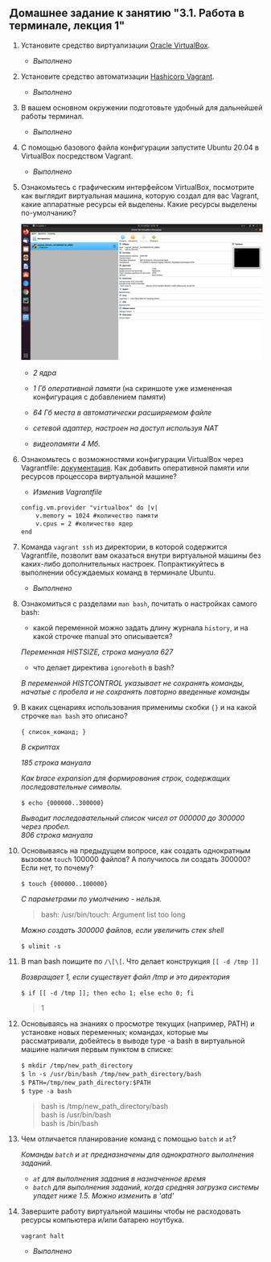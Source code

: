 ## Домашнее задание к занятию "3.1. Работа в терминале, лекция 1"

1. Установите средство виртуализации [Oracle VirtualBox](https://www.virtualbox.org/).

    -  *Выполнено*

1. Установите средство автоматизации [Hashicorp Vagrant](https://www.vagrantup.com/).

    -  *Выполнено*

1. В вашем основном окружении подготовьте удобный для дальнейшей работы терминал.

    -  *Выполнено*

1. С помощью базового файла конфигурации запустите Ubuntu 20.04 в VirtualBox посредством Vagrant.

    -  *Выполнено*

1. Ознакомьтесь с графическим интерфейсом VirtualBox, посмотрите как выглядит виртуальная машина, которую создал для вас Vagrant, какие аппаратные ресурсы ей выделены. Какие ресурсы выделены по-умолчанию?

    ![Screenshoot](./03_01.png)

    - *2 ядра*
   
    - *1 Гб оперативной памяти*  (на скриншоте уже измененная конфигурация с добавлением памяти)
   
    - *64 Гб места в автоматически расширяемом файле*
   
    - *сетевой адаптер, настроен на доступ используя NAT*
   
    - *видеопамяти 4 Мб.*
   

1. Ознакомьтесь с возможностями конфигурации VirtualBox через Vagrantfile: [документация](https://www.vagrantup.com/docs/providers/virtualbox/configuration.html). Как добавить оперативной памяти или ресурсов процессора виртуальной машине?

    - *Изменив Vagrantfile*  

    ```
    config.vm.provider "virtualbox" do |v|  
        v.memory = 1024 #количество памяти  
        v.cpus = 2 #количество ядер
    end
    ```

2. Команда `vagrant ssh` из директории, в которой содержится Vagrantfile, позволит вам оказаться внутри виртуальной машины без каких-либо дополнительных настроек. Попрактикуйтесь в выполнении обсуждаемых команд в терминале Ubuntu.

    -  *Выполнено*

3. Ознакомиться с разделами `man bash`, почитать о настройках самого bash:
    * какой переменной можно задать длину журнала `history`, и на какой строчке manual это описывается?  

    *Переменная HISTSIZE, строка мануала 627*

    * что делает директива `ignoreboth` в bash?  

    *В переменной HISTCONTROL указывает не сохранять команды, начатые с пробела и не сохранять повторно введенные команды*

4. В каких сценариях использования применимы скобки `{}` и на какой строчке `man bash` это описано?

    `{ список_команд; }`

    *В скриптах*

    *185 строка мануала*

     *Как brace expansion для формирования строк, содержащих последовательные символы.*

    `$ echo {000000..300000}`

    *Выводит последовательный список чисел от 000000 до 300000 через пробел.*  
    *806 строка мануала*

6. Основываясь на предыдущем вопросе, как создать однократным вызовом `touch` 100000 файлов? А получилось ли создать 300000? Если нет, то почему?

    `$ touch {000000..100000}`

    *С параметрами по умолчению - нельзя.*

    >bash: /usr/bin/touch: Argument list too long

    *Можно создать 300000 файлов, если увеличить стек shell*

    `$ ulimit -s`

7. В man bash поищите по `/\[\[`. Что делает конструкция `[[ -d /tmp ]]`

    *Возвращает 1, если существует файл /tmp и это директория*

    `$ if [[ -d /tmp ]]; then echo 1; else echo 0; fi`

    >1

8. Основываясь на знаниях о просмотре текущих (например, PATH) и установке новых переменных; командах, которые мы рассматривали, добейтесь в выводе type -a bash в виртуальной машине наличия первым пунктом в списке:

    `$ mkdir /tmp/new_path_directory`  
    `$ ln -s /usr/bin/bash /tmp/new_path_directory/bash`  
    `$ PATH=/tmp/new_path_directory:$PATH`  
    `$ type -a bash`

    >bash is /tmp/new_path_directory/bash  
    >bash is /usr/bin/bash  
    >bash is /bin/bash

9. Чем отличается планирование команд с помощью `batch` и `at`?

    *Команды `batch` и `at` предназначены для однократного выполнения заданий.*  
    - *`at` для выполнения задания в назначенное время*  
    -  *`batch` для выполнения заданий, когда средняя загрузка системы упадет ниже 1.5. Можно изменить в 'atd'*

10. Завершите работу виртуальной машины чтобы не расходовать ресурсы компьютера и/или батарею ноутбука.

     `vagrant halt`

    - *Выполнено*